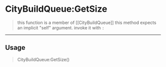 # CityBuildQueue:GetSize
> this function is a member of [[CityBuildQueue]]
> this method expects an implicit "self" argument. invoke it with `:`
-----
## Usage
> CityBuildQueue:GetSize()
